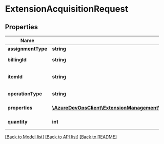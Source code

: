 # ExtensionAcquisitionRequest

## Properties
Name | Type | Description | Notes
------------ | ------------- | ------------- | -------------
**assignmentType** | **string** | How the item is being assigned | [optional] 
**billingId** | **string** | The id of the subscription used for purchase | [optional] 
**itemId** | **string** | The marketplace id (publisherName.extensionName) for the item | [optional] 
**operationType** | **string** | The type of operation, such as install, request, purchase | [optional] 
**properties** | [**\AzureDevOpsClient\ExtensionManagement\AzureDevOpsClient\ExtensionManagement\Model\JObject**](JObject.md) | Additional properties which can be added to the request. | [optional] 
**quantity** | **int** | How many licenses should be purchased | [optional] 

[[Back to Model list]](../README.md#documentation-for-models) [[Back to API list]](../README.md#documentation-for-api-endpoints) [[Back to README]](../README.md)


